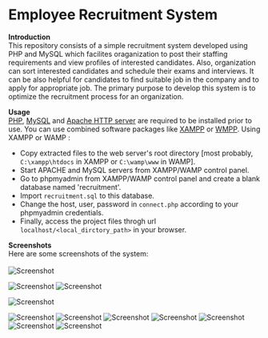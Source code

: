 Employee Recruitment System
===========================

**Introduction**<br/>
This repository consists of a simple recruitment system developed using PHP and MySQL which facilites oraganization to post their staffing requirements and view profiles of interested candidates. Also, organization can sort interested candidates and schedule their exams and interviews. It can be also helpful for candidates to find suitable job in the company and to apply for appropriate job. The primary purpose to develop this system is to optimize the recruitment process for an organization.


**Usage**<br/>
<a href="http://php.net/downloads.php">PHP</a>, <a href="http://dev.mysql.com/downloads/mysql/">MySQL</a> and <a href="http://httpd.apache.org/download.cgi">Apache HTTP server</a> are required to be installed prior to use.
You can use combined software packages like <a href="https://www.apachefriends.org/index.html">XAMPP</a> or <a href="http://www.wampserver.com/en/">WMPP</a>.
Using XAMPP or WAMP :
- Copy extracted files to the web server's root directory [most probably, `C:\xampp\htdocs` in XAMPP or `C:\wamp\www` in WAMP].
- Start APACHE and MySQL servers from XAMPP/WAMP control panel.
- Go to phpmyadmin from XAMPP/WAMP control panel and create a blank database named 'recruitment'.
- Import `recruitment.sql` to this database.
- Change the host, user, password in `connect.php` according to your phpmyadmin credentials.
- Finally, access the project files throgh url `localhost/<local_dirctory_path>` in your browser.

**Screenshots**<br/>Here are some screenshots of the system:<br/><br/>
![Screenshot](/../master/others/screenshots/1.png?raw=true "User Login")<br/>

![Screenshot](/../master/others/screenshots/4.png?raw=true "Register")
![Screenshot](/../master/others/screenshots/5.png?raw=true "Register")

![Screenshot](/../master/others/screenshots/7.png?raw=true "Register")

![Screenshot](/../master/others/screenshots/10.png?raw=true "Register")
![Screenshot](/../master/others/screenshots/11.png?raw=true "Register")
![Screenshot](/../master/others/screenshots/12.png?raw=true "Register")
![Screenshot](/../master/others/screenshots/13.png?raw=true "Register")
![Screenshot](/../master/others/screenshots/14.png?raw=true "Register")
![Screenshot](/../master/others/screenshots/15.png?raw=true "Register")
![Screenshot](/../master/others/screenshots/19.png?raw=true "Register")


 
